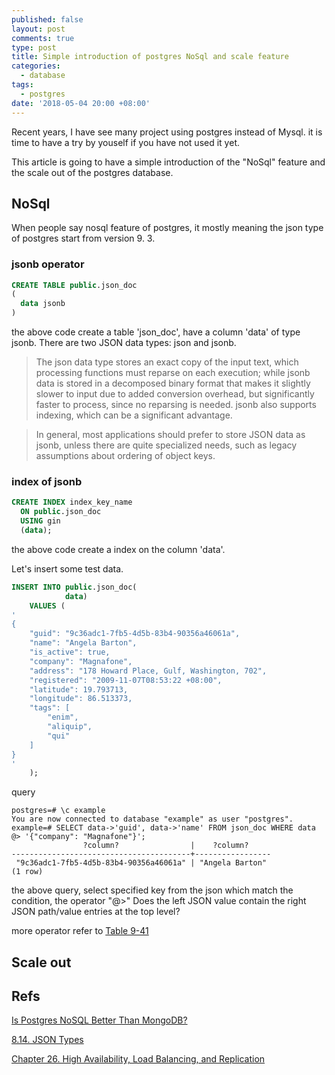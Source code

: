 ```yaml
---
published: false
layout: post
comments: true
type: post
title: Simple introduction of postgres NoSql and scale feature
categories:
  - database
tags:
  - postgres
date: '2018-05-04 20:00 +08:00'
---
```

Recent years, I have see many project using postgres instead of Mysql. it is time to have a try by youself if you have not used it yet.

This article is going to have a simple introduction of the "NoSql" feature and the scale out of the postgres database.

## NoSql
When people say nosql feature of postgres, it mostly meaning the json type of postgres start from version 9. 3.

### jsonb operator
```sql
CREATE TABLE public.json_doc
(
  data jsonb
)
```
the above code create a table 'json_doc', have a column 'data' of type jsonb. There are two JSON data types: json and jsonb. 

> The json data type stores an exact copy of the input text, which processing functions must reparse on each execution; while jsonb data is stored in a decomposed binary format that makes it slightly slower to input due to added conversion overhead, but significantly faster to process, since no reparsing is needed. jsonb also supports indexing, which can be a significant advantage.

> In general, most applications should prefer to store JSON data as jsonb, unless there are quite specialized needs, such as legacy assumptions about ordering of object keys.

### index of jsonb

```sql
CREATE INDEX index_key_name
  ON public.json_doc
  USING gin
  (data);
```
the above code create a index on the column 'data'.

Let's insert some test data.
```sql
INSERT INTO public.json_doc(
            data)
    VALUES (
'
{
    "guid": "9c36adc1-7fb5-4d5b-83b4-90356a46061a",
    "name": "Angela Barton",
    "is_active": true,
    "company": "Magnafone",
    "address": "178 Howard Place, Gulf, Washington, 702",
    "registered": "2009-11-07T08:53:22 +08:00",
    "latitude": 19.793713,
    "longitude": 86.513373,
    "tags": [
        "enim",
        "aliquip",
        "qui"
    ]
}
'
    );

```

query
```shell
postgres=# \c example
You are now connected to database "example" as user "postgres".
example=# SELECT data->'guid', data->'name' FROM json_doc WHERE data @> '{"company": "Magnafone"}';
                ?column?                |    ?column?
----------------------------------------+-----------------
 "9c36adc1-7fb5-4d5b-83b4-90356a46061a" | "Angela Barton"
(1 row)
```
the above query, select specified key from the json which match the condition, the operator "@>" Does the left JSON value contain the right JSON path/value entries at the top level?

more operator refer to [Table 9-41](https://www.postgresql.org/docs/9.5/static/functions-json.html#FUNCTIONS-JSONB-OP-TABLE)

## Scale out


## Refs
[Is Postgres NoSQL Better Than MongoDB?](http://www.aptuz.com/blog/is-postgres-nosql-database-better-than-mongodb/)

[8.14. JSON Types](https://www.postgresql.org/docs/9.5/static/datatype-json.html)

[Chapter 26. High Availability, Load Balancing, and Replication](https://www.postgresql.org/docs/current/static/high-availability.html)

